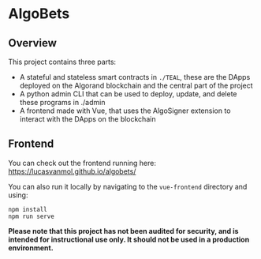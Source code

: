 # AlgoBets

## Overview
This project contains three parts:
* A stateful and stateless smart contracts in `./TEAL`, these are the DApps deployed on the Algorand blockchain and the central part of the project
* A python admin CLI that can be used to deploy, update, and delete these programs in ./admin
* A frontend made with Vue, that uses the AlgoSigner extension to interact with the DApps on the blockchain

## Frontend

You can check out the frontend running here: https://lucasvanmol.github.io/algobets/

You can also run it locally by navigating to the `vue-frontend` directory and using:
```
npm install
npm run serve
```

**Please note that this project has not been audited for security, and is intended for instructional use only. It should not be used in a production environment.**
